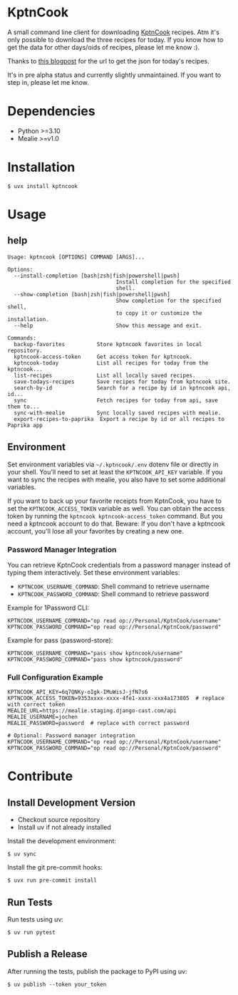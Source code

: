 # KptnCook

A small command line client for downloading [KptnCook](https://www.kptncook.com/) recipes. Atm it's only possible to download the three
recipes for today. If you know how to get the data for other days/oids
of recipes, please let me know :).

Thanks to [this blogpost](https://medium.com/analytics-vidhya/reversing-and-analyzing-the-cooking-app-kptncook-my-recipe-collection-5b5b04e5a085) for the url to get the json for today's recipes.

It's in pre alpha status and currently slightly unmaintained. If you want to step in, please let me know.

# Dependencies
* Python >=3.10
* Mealie >=v1.0

# Installation

```shell
$ uvx install kptncook
```

# Usage

## help

```shell
Usage: kptncook [OPTIONS] COMMAND [ARGS]...

Options:
  --install-completion [bash|zsh|fish|powershell|pwsh]
                                  Install completion for the specified
                                  shell.
  --show-completion [bash|zsh|fish|powershell|pwsh]
                                  Show completion for the specified shell,
                                  to copy it or customize the installation.
  --help                          Show this message and exit.

Commands:
  backup-favorites          Store kptncook favorites in local repository.
  kptncook-access-token     Get access token for kptncook.
  kptncook-today            List all recipes for today from the kptncook...
  list-recipes              List all locally saved recipes.
  save-todays-recipes       Save recipes for today from kptncook site.
  search-by-id              Search for a recipe by id in kptncook api, id...
  sync                      Fetch recipes for today from api, save them to...
  sync-with-mealie          Sync locally saved recipes with mealie.
  export-recipes-to-paprika  Export a recipe by id or all recipes to Paprika app
```

## Environment

Set environment variables via `~/.kptncook/.env` dotenv file or directly in your shell. You'll need to set at least the `KPTNCOOK_API_KEY` variable. If you want to sync the recipes with mealie, you also have to set some additional variables.

If you want to back up your favorite receipts from KptnCook, you have to set the `KPTNCOOK_ACCESS_TOKEN` variable as well. You can obtain the access token by running the `kptncook kptncook-access_token` command. But you need a kptncook account to do that.
Beware: If you don't have a kptncook account, you'll lose all your favorites by creating a new one.

### Password Manager Integration

You can retrieve KptnCook credentials from a password manager instead of typing them interactively. Set these environment variables:

- `KPTNCOOK_USERNAME_COMMAND`: Shell command to retrieve username
- `KPTNCOOK_PASSWORD_COMMAND`: Shell command to retrieve password

Example for 1Password CLI:
```shell
KPTNCOOK_USERNAME_COMMAND="op read op://Personal/KptnCook/username"
KPTNCOOK_PASSWORD_COMMAND="op read op://Personal/KptnCook/password"
```

Example for pass (password-store):
```shell
KPTNCOOK_USERNAME_COMMAND="pass show kptncook/username"
KPTNCOOK_PASSWORD_COMMAND="pass show kptncook/password"
```

### Full Configuration Example

```shell
KPTNCOOK_API_KEY=6q7QNKy-oIgk-IMuWisJ-jfN7s6
KPTNCOOK_ACCESS_TOKEN=9353xxxx-xxxx-4fe1-xxxx-xxx4a173805  # replace with correct token
MEALIE_URL=https://mealie.staging.django-cast.com/api
MEALIE_USERNAME=jochen
MEALIE_PASSWORD=password  # replace with correct password

# Optional: Password manager integration
KPTNCOOK_USERNAME_COMMAND="op read op://Personal/KptnCook/username"
KPTNCOOK_PASSWORD_COMMAND="op read op://Personal/KptnCook/password"
```

# Contribute

## Install Development Version

- Checkout source repository
- Install uv if not already installed

Install the development environment:
```shell
$ uv sync
```

Install the git pre-commit hooks:
```shell
$ uvx run pre-commit install
```

## Run Tests

Run tests using uv:

```shell
$ uv run pytest
```

## Publish a Release

After running the tests, publish the package to PyPI using uv:

```shell
$ uv publish --token your_token
```
